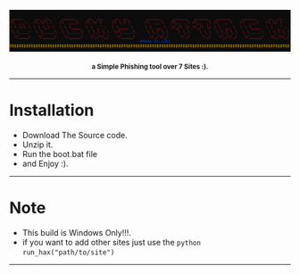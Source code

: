 ![Img](https://raw.githubusercontent.com/u7k1/DuckyAttack/main/img.png?token=GHSAT0AAAAAACHAM7ZRTKPM27GQHJVV32KGZHRH2YA)
<p align="center"><b><small>a Simple Phishing tool over 7 Sites :).</small></b></p>

---

# Installation

* Download The Source code.
* Unzip it.
* Run the boot.bat file
* and Enjoy :).

---

# Note

* This build is Windows Only!!!.
* if you want to add other sites just use the ```python run_hax("path/to/site")```

---
